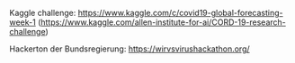 Kaggle challenge:
https://www.kaggle.com/c/covid19-global-forecasting-week-1
(https://www.kaggle.com/allen-institute-for-ai/CORD-19-research-challenge)

Hackerton der Bundsregierung:
https://wirvsvirushackathon.org/
